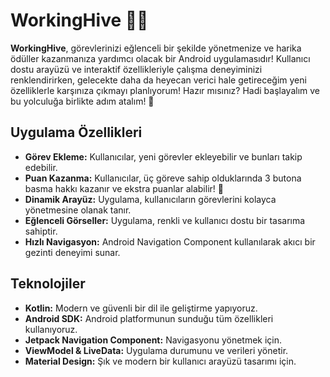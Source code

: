 # WorkingHive 🐝✨

**WorkingHive**, 
görevlerinizi eğlenceli bir şekilde yönetmenize ve harika ödüller kazanmanıza yardımcı olacak bir Android uygulamasıdır! Kullanıcı dostu arayüzü ve interaktif özellikleriyle çalışma deneyiminizi renklendirirken, gelecekte daha da heyecan verici hale getireceğim yeni özelliklerle karşınıza çıkmayı planlıyorum! Hazır mısınız? Hadi başlayalım ve bu yolculuğa birlikte adım atalım! 🚀

## Uygulama Özellikleri

- **Görev Ekleme:** Kullanıcılar, yeni görevler ekleyebilir ve bunları takip edebilir.
- **Puan Kazanma:** Kullanıcılar, üç göreve sahip olduklarında 3 butona basma hakkı kazanır ve ekstra puanlar alabilir! 🎉
- **Dinamik Arayüz:** Uygulama, kullanıcıların görevlerini kolayca yönetmesine olanak tanır.
- **Eğlenceli Görseller:** Uygulama, renkli ve kullanıcı dostu bir tasarıma sahiptir.
- **Hızlı Navigasyon:** Android Navigation Component kullanılarak akıcı bir gezinti deneyimi sunar.

## Teknolojiler

- **Kotlin:** Modern ve güvenli bir dil ile geliştirme yapıyoruz.
- **Android SDK:** Android platformunun sunduğu tüm özellikleri kullanıyoruz.
- **Jetpack Navigation Component:** Navigasyonu yönetmek için.
- **ViewModel & LiveData:** Uygulama durumunu ve verileri yönetir.
- **Material Design:** Şık ve modern bir kullanıcı arayüzü tasarımı için.
